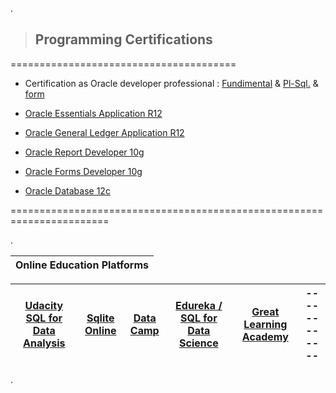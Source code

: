.



> ## Programming Certifications



   =======================================
   
   

- Certification as Oracle developer professional  : [Fundimental](https://github.com/nancyalaswad90/Certifications/blob/main/Certification%20as%20FundimentalOracle%20developer%20professional%20%20.md) & [Pl-Sql.](https://github.com/nancyalaswad90/Certifications/blob/main/Certification%20as%20pl-sql.%20Oracle%20developer%20professional%20.md) & [form](https://github.com/nancyalaswad90/Certifications/blob/main/Certification%20as%20form%20Oracle%20developer%20professional%20.md)


- [Oracle Essentials Application R12](https://github.com/nancyalaswad90/Certifications/blob/main/Oracle%20Essentials%20Application%20R12.md)



- [Oracle General Ledger Application R12](https://github.com/nancyalaswad90/Certifications/blob/main/Oracle%20General%20Ledger%20Application%20R12.md)


- [Oracle Report Developer 10g](https://github.com/nancyalaswad90/Certifications/blob/main/Oracle%20Report%20Developer%2010g.md)



- [Oracle Forms Developer 10g](https://github.com/nancyalaswad90/Certifications/blob/main/Oracle%20Forms%20Developer%2010g.md)



- [Oracle Database 12c](https://github.com/nancyalaswad90/Certifications/blob/main/Oracle%20Database%2012c.md)





=======================================================================


.




| **Online Education Platforms**|
 | ------------ | 

| **[Udacity SQL for Data Analysis](https://classroom.udacity.com/courses/ud198)** | [Sqlite Online](https://sqliteonline.com/) |**[Data Camp](https://campus.datacamp.com/courses/introduction-to-sql/selecting-columns?ex=10)** |  **[Edureka / SQL for Data Science](https://www.youtube.com/watch?v=HTj7IpsEY5g)**|  **[Great Learning Academy](https://www.mygreatlearning.com/academy/learn-for-free/courses/data-science-foundations)**| **------------**| 
| ------------ | ------------ | ------------ |------------ | ------------ | ------------ |


.
